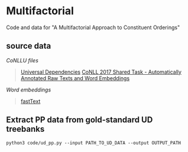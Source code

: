# Multifactorial
 Code and data for "A Multifactorial Approach to Constituent Orderings"

## source data

*CoNLLU files*
 
 >[Universal Dependencies](https://github.com/UniversalDependencies)
 >[CoNLL 2017 Shared Task - Automatically Annotated Raw Texts and Word Embeddings](https://lindat.mff.cuni.cz/repository/xmlui/handle/11234/1-1989)  

*Word embeddings*

 >[fastText](https://fasttext.cc/docs/en/crawl-vectors.html)
 
## Extract PP data from gold-standard UD treebanks ##
```python3 code/ud_pp.py --input PATH_TO_UD_DATA --output OUTPUT_PATH```
